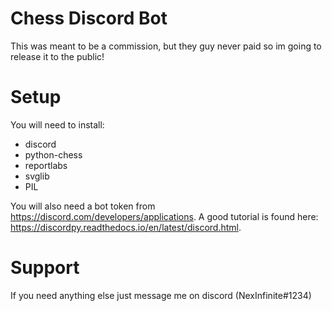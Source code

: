 # Chess Discord Bot
This was meant to be a commission, but they guy never paid so im going to release it to the public!

# Setup
You will need to install:
 - discord
 - python-chess
 - reportlabs
 - svglib
 - PIL

You will also need a bot token from https://discord.com/developers/applications. A good tutorial is found here: https://discordpy.readthedocs.io/en/latest/discord.html. 

# Support
If you need anything else just message me on discord (NexInfinite#1234)
